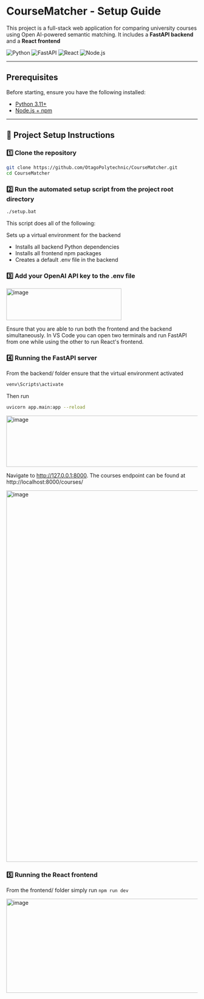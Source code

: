 # CourseMatcher - Setup Guide

This project is a full-stack web application for comparing university courses using Open AI-powered semantic matching. It includes a **FastAPI backend** and a **React frontend**

![Python](https://img.shields.io/badge/Python-3.11+-blue?logo=python&logoColor=white)
![FastAPI](https://img.shields.io/badge/FastAPI-0.116.1-green?logo=fastapi)
![React](https://img.shields.io/badge/React-18+-blue?logo=react)
![Node.js](https://img.shields.io/badge/Node.js-18+-green?logo=node.js)

---

## Prerequisites

Before starting, ensure you have the following installed:

- [Python 3.11+](https://www.python.org/downloads/)
- [Node.js + npm](https://nodejs.org/)

---

## 🚀 Project Setup Instructions

### 1️⃣ Clone the repository

```bash
git clone https://github.com/OtagoPolytechnic/CourseMatcher.git
cd CourseMatcher
```
### 2️⃣ Run the automated setup script from the project root directory

```bash
./setup.bat
```

This script does all of the following:

Sets up a virtual environment for the backend
- Installs all backend Python dependencies
- Installs all frontend npm packages
- Creates a default .env file in the backend

### 3️⃣ Add your OpenAI API key to the .env file

<img width="303" height="84" alt="image" src="https://github.com/user-attachments/assets/ff09c4e6-6c59-4fe1-918e-fad306639eda" />

Ensure that you are able to run both the frontend and the backend simultaneously. In VS Code you can open two terminals and run FastAPI from one while using the other to run React's frontend. 

### 4️⃣ Running the FastAPI server

From the backend/ folder ensure that the virtual environment activated

```bash
venv\Scripts\activate
```

Then run 

```bash
uvicorn app.main:app --reload
```
<img width="837" height="135" alt="image" src="https://github.com/user-attachments/assets/aa9cddc4-4826-45b7-a09d-ef4d5c8b5ec9" />

Navigate to http://127.0.0.1:8000. The courses endpoint can be found at http://localhost:8000/courses/

<img width="1238" height="978" alt="image" src="https://github.com/user-attachments/assets/41e52a3a-0efe-4d9f-a410-6d976d18ae53" />

### 5️⃣ Running the React frontend

From the frontend/ folder simply run `npm run dev`

<img width="512" height="248" alt="image" src="https://github.com/user-attachments/assets/d4f5df8b-5ff7-4a55-9cc6-a9387f1206d9" />

